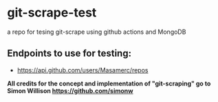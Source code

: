 # git-scrape-test
a repo for tesing git-scrape using github actions and MongoDB

## Endpoints to use for testing:
- https://api.github.com/users/Masamerc/repos


**All credits for the concept and implementation of "git-scraping" go to Simon Willison https://github.com/simonw**
